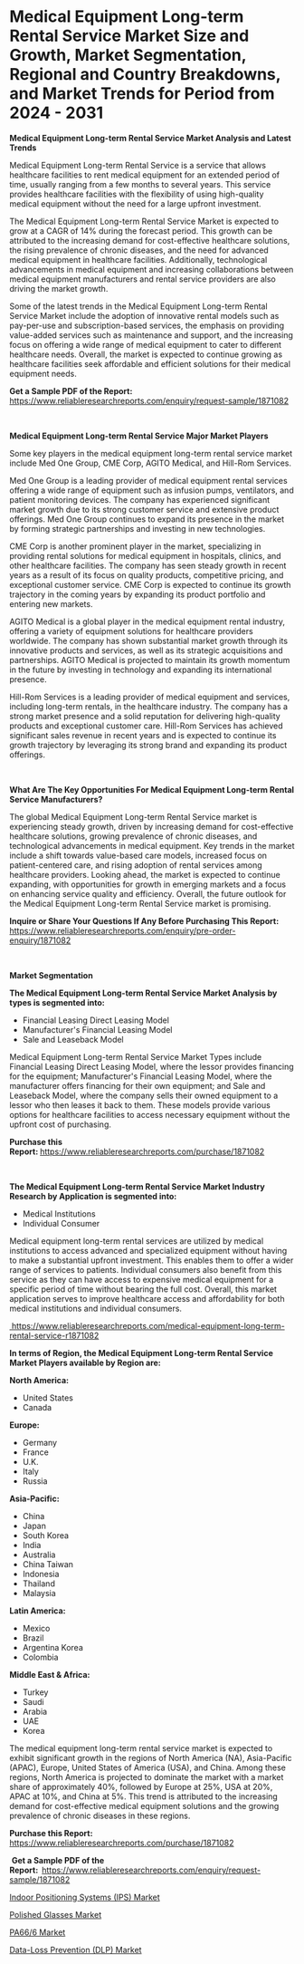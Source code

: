 <p><h1>Medical Equipment Long-term Rental Service Market Size and Growth, Market Segmentation, Regional and Country Breakdowns, and Market Trends for Period from 2024 -  2031</h1></p><p><strong>Medical Equipment Long-term Rental Service Market Analysis and Latest Trends</strong></p>
<p><p>Medical Equipment Long-term Rental Service is a service that allows healthcare facilities to rent medical equipment for an extended period of time, usually ranging from a few months to several years. This service provides healthcare facilities with the flexibility of using high-quality medical equipment without the need for a large upfront investment. </p><p>The Medical Equipment Long-term Rental Service Market is expected to grow at a CAGR of 14% during the forecast period. This growth can be attributed to the increasing demand for cost-effective healthcare solutions, the rising prevalence of chronic diseases, and the need for advanced medical equipment in healthcare facilities. Additionally, technological advancements in medical equipment and increasing collaborations between medical equipment manufacturers and rental service providers are also driving the market growth.</p><p>Some of the latest trends in the Medical Equipment Long-term Rental Service Market include the adoption of innovative rental models such as pay-per-use and subscription-based services, the emphasis on providing value-added services such as maintenance and support, and the increasing focus on offering a wide range of medical equipment to cater to different healthcare needs. Overall, the market is expected to continue growing as healthcare facilities seek affordable and efficient solutions for their medical equipment needs.</p></p>
<p><strong>Get a Sample PDF of the Report:&nbsp;</strong> <a href="https://www.reliableresearchreports.com/enquiry/request-sample/1871082">https://www.reliableresearchreports.com/enquiry/request-sample/1871082</a></p>
<p>&nbsp;</p>
<p><strong>Medical Equipment Long-term Rental Service Major Market Players</strong></p>
<p><p>Some key players in the medical equipment long-term rental service market include Med One Group, CME Corp, AGITO Medical, and Hill-Rom Services. </p><p>Med One Group is a leading provider of medical equipment rental services offering a wide range of equipment such as infusion pumps, ventilators, and patient monitoring devices. The company has experienced significant market growth due to its strong customer service and extensive product offerings. Med One Group continues to expand its presence in the market by forming strategic partnerships and investing in new technologies.</p><p>CME Corp is another prominent player in the market, specializing in providing rental solutions for medical equipment in hospitals, clinics, and other healthcare facilities. The company has seen steady growth in recent years as a result of its focus on quality products, competitive pricing, and exceptional customer service. CME Corp is expected to continue its growth trajectory in the coming years by expanding its product portfolio and entering new markets.</p><p>AGITO Medical is a global player in the medical equipment rental industry, offering a variety of equipment solutions for healthcare providers worldwide. The company has shown substantial market growth through its innovative products and services, as well as its strategic acquisitions and partnerships. AGITO Medical is projected to maintain its growth momentum in the future by investing in technology and expanding its international presence.</p><p>Hill-Rom Services is a leading provider of medical equipment and services, including long-term rentals, in the healthcare industry. The company has a strong market presence and a solid reputation for delivering high-quality products and exceptional customer care. Hill-Rom Services has achieved significant sales revenue in recent years and is expected to continue its growth trajectory by leveraging its strong brand and expanding its product offerings.</p></p>
<p>&nbsp;</p>
<p><strong>What Are The Key Opportunities For Medical Equipment Long-term Rental Service Manufacturers?</strong></p>
<p><p>The global Medical Equipment Long-term Rental Service market is experiencing steady growth, driven by increasing demand for cost-effective healthcare solutions, growing prevalence of chronic diseases, and technological advancements in medical equipment. Key trends in the market include a shift towards value-based care models, increased focus on patient-centered care, and rising adoption of rental services among healthcare providers. Looking ahead, the market is expected to continue expanding, with opportunities for growth in emerging markets and a focus on enhancing service quality and efficiency. Overall, the future outlook for the Medical Equipment Long-term Rental Service market is promising.</p></p>
<p><strong>Inquire or Share Your Questions If Any Before Purchasing This Report:</strong> <a href="https://www.reliableresearchreports.com/enquiry/pre-order-enquiry/1871082">https://www.reliableresearchreports.com/enquiry/pre-order-enquiry/1871082</a></p>
<p>&nbsp;</p>
<p><strong>Market Segmentation</strong></p>
<p><strong>The Medical Equipment Long-term Rental Service Market Analysis by types is segmented into:</strong></p>
<p><ul><li>Financial Leasing Direct Leasing Model</li><li>Manufacturer's Financial Leasing Model</li><li>Sale and Leaseback Model</li></ul></p>
<p><p>Medical Equipment Long-term Rental Service Market Types include Financial Leasing Direct Leasing Model, where the lessor provides financing for the equipment; Manufacturer's Financial Leasing Model, where the manufacturer offers financing for their own equipment; and Sale and Leaseback Model, where the company sells their owned equipment to a lessor who then leases it back to them. These models provide various options for healthcare facilities to access necessary equipment without the upfront cost of purchasing.</p></p>
<p><strong>Purchase this Report:&nbsp;</strong><a href="https://www.reliableresearchreports.com/purchase/1871082">https://www.reliableresearchreports.com/purchase/1871082</a></p>
<p>&nbsp;</p>
<p><strong>The Medical Equipment Long-term Rental Service Market Industry Research by Application is segmented into:</strong></p>
<p><ul><li>Medical Institutions</li><li>Individual Consumer</li></ul></p>
<p><p>Medical equipment long-term rental services are utilized by medical institutions to access advanced and specialized equipment without having to make a substantial upfront investment. This enables them to offer a wider range of services to patients. Individual consumers also benefit from this service as they can have access to expensive medical equipment for a specific period of time without bearing the full cost. Overall, this market application serves to improve healthcare access and affordability for both medical institutions and individual consumers.</p></p>
<p><a href="https://www.reliableresearchreports.com/medical-equipment-long-term-rental-service-r1871082">&nbsp;https://www.reliableresearchreports.com/medical-equipment-long-term-rental-service-r1871082</a></p>
<p><strong>In terms of Region, the Medical Equipment Long-term Rental Service Market Players available by Region are:</strong></p>
<p>
    <p> <strong> North America: </strong>
        <ul>
            <li>United States</li>
            <li>Canada</li>
        </ul>
        </p> 
    <p> <strong> Europe: </strong>
        <ul>
            <li>Germany</li>
            <li>France</li>
            <li>U.K.</li>
            <li>Italy</li>
            <li>Russia</li>
        </ul>
        </p> 
    <p> <strong> Asia-Pacific: </strong>
        <ul>
            <li>China</li>
            <li>Japan</li>
            <li>South Korea</li>
            <li>India</li>
            <li>Australia</li>
            <li>China Taiwan</li>
            <li>Indonesia</li>
            <li>Thailand</li>
            <li>Malaysia</li>
        </ul>
        </p> 
    <p> <strong> Latin America: </strong>
        <ul>
            <li>Mexico</li>
            <li>Brazil</li>
            <li>Argentina Korea</li>
            <li>Colombia</li>
        </ul>
        </p> 
    <p> <strong> Middle East & Africa: </strong>
        <ul>
            <li>Turkey</li>
            <li>Saudi</li>
            <li>Arabia</li>
            <li>UAE</li>
            <li>Korea</li>
        </ul>
    </p>
    </p>
<p><p>The medical equipment long-term rental service market is expected to exhibit significant growth in the regions of North America (NA), Asia-Pacific (APAC), Europe, United States of America (USA), and China. Among these regions, North America is projected to dominate the market with a market share of approximately 40%, followed by Europe at 25%, USA at 20%, APAC at 10%, and China at 5%. This trend is attributed to the increasing demand for cost-effective medical equipment solutions and the growing prevalence of chronic diseases in these regions.</p></p>
<p><strong>Purchase this Report: </strong><a href="https://www.reliableresearchreports.com/purchase/1871082">https://www.reliableresearchreports.com/purchase/1871082</a></p>
<p>&nbsp;<strong>Get a Sample PDF of the Report:&nbsp;&nbsp;</strong><a href="https://www.reliableresearchreports.com/enquiry/request-sample/1871082">https://www.reliableresearchreports.com/enquiry/request-sample/1871082</a></p>
<p><strong></strong></p>
<p><p><a href="https://github.com/gracielawharr/Market-Research-Report-List-1/blob/main/indoor-positioning-systems-ips-market.md">Indoor Positioning Systems (IPS) Market</a></p><p><a href="https://www.linkedin.com/pulse/polished-glasses-market-research-report-key-successful-business-9m2cc?trackingId=6nILzo2X3bllyr3HXLp0hA%3D%3D">Polished Glasses Market</a></p><p><a href="https://www.linkedin.com/pulse/pa666-market-offer-valuable-insights-size-share-trends-kujne?trackingId=P1WcwuD6UCPBJmB5%2BErE6w%3D%3D">PA66/6 Market</a></p><p><a href="https://github.com/EunaWiegad2023/Market-Research-Report-List-1/blob/main/data-loss-prevention-dlp-market.md">Data-Loss Prevention (DLP) Market</a></p></p>